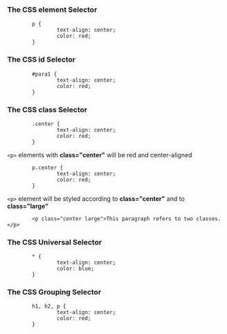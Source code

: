 ### The CSS element Selector
            p {
                    text-align: center;
                    color: red;
            }
### The CSS id Selector
            #para1 {
                    text-align: center;
                    color: red;
            }
### The CSS class Selector
            .center {
                    text-align: center;
                    color: red;
            }

`<p>` elements with **class="center"** will be red and center-aligned

            p.center {
                    text-align: center;
                    color: red;
            }
            
`<p>` element will be styled according to **class="center"** and to **class="large"**
            
            <p class="center large">This paragraph refers to two classes.</p>
### The CSS Universal Selector
            * {
                    text-align: center;
                    color: blue;
            }
### The CSS Grouping Selector
            h1, h2, p {
                    text-align: center;
                    color: red;
            }
### 
### 
### 
### 
### 
### 
### 
### 
### 
### 
### 
### 
### 
### 
### 
### 
### 
### 
### 
### 
### 
### 
### 
### 
### 
### 
### 
### 
### 
### 
### 
### 
### 
### 
### 
### 
### 
### 
### 
### 
### 
### 
### 
### 
### 
### 
### 
### 
### 
### 
### 
### 
### 
### 
### 
### 
### 
### 
### 
### 
### 
### 
### 
### 
### 
### 
### 
### 
### 
### 
### 
### 
### 
### 
### 
